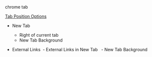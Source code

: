 
chrome tab

[Tab Position Options]()

- New Tab
  - Right of current tab
  - New Tab Background
  
- External Links
  - External Links in New Tab
  - New Tab Background

